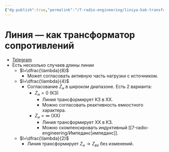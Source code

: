 ```yaml
---
{"dg-publish":true,"permalink":"/7-radio-engineering/liniya-kak-transformator-soprotivlenij/","title":"Линия — как трансформатор сопротивлений"}
---
```



# Линия — как трансформатор сопротивлений

- [Telegram](https://t.me/c/1837471271/6/190)
- Есть несколько случаев длины линии
	- $l=\dfrac{\lambda}{8}$
		- Может согласовать активную часть нагрузки с источником.
	- $l=\dfrac{\lambda}{4}$
		- Согласование $Z_{н}$ в широком диапазоне. Есть 2 варианта:
			- $Z_{н}=0$ (КЗ)
				- Линия трансформирует КЗ в ХХ.
				- Можно согласовать реактивность емкостного характера.
			- $Z_{н}=\infty$ (ХХ)
				- Линия трансформирует ХХ в КЗ.
				- Можно скомпенсировать индуктивный [[7-radio-engineering/Импеданс\|импеданс]].
	- $l=\dfrac{\lambda}{2}$
		- Линия трансформирует $Z_{н} \to Z_{вх}$ без изменений.
